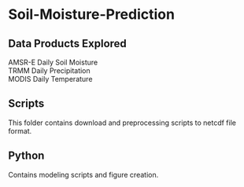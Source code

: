 # Soil-Moisture-Prediction

## Data Products Explored
AMSR-E Daily Soil Moisture <br>
TRMM Daily Precipitation <br>
MODIS Daily Temperature <br>

## Scripts
This folder contains download and preprocessing scripts to netcdf file format. 

## Python
Contains modeling scripts and figure creation.

